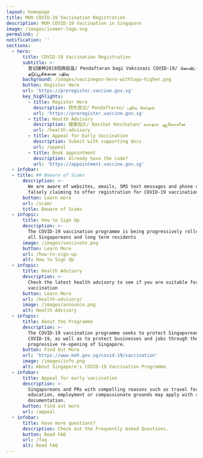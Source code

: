 ```yaml
---
layout: homepage
title: MOH COVID-19 Vaccination Registration
description: MOH COVID-19 Vaccination in Singapore
image: /images/isomer-logo.svg
permalink: /
notification: ''
sections:
  - hero:
      title: COVID-19 Vaccination Registration
      subtitle: >-
        登记接种2019冠病疫苗/ Pendaftaran bagi Vaksinasi COVID-19/ கொவிட்-19
        தடுப்பூசிக்கான பதிவு
      background: /images/vaccinegov-hero-withlogo-higher.png
      button: Register Here
      url: 'https://preregister.vaccine.gov.sg'
      key_highlights:
        - title: Register Here
          description: 预先登记/ Pendaftaran/ பதிவு செய்தல்
          url: 'https://preregister.vaccine.gov.sg'
        - title: Health Advisory
          description: 健康指示/ Nasihat Kesihatan/ சுகாதார ஆலோசனை
          url: /health-advisory
        - title: Appeal for Early Vaccination
          description: Submit with supporting docs
          url: /appeal
        - title: Book appointment
          description: Already have the code?
          url: 'https://appointment.vaccine.gov.sg'
  - infobar:
  - title: ## Beware of Scams
      description: >-
        We are aware of websites, emails, SMS text messages and phone calls
        falsely claiming to offer registration for COVID-19 vaccination
      button: Learn more
      url: /scam/
      title: Beware of Scams
  - infopic:
      title: How to Sign Up
      description: >-
        The COVID-19 vaccination programme is being progressively rolled out to
        all Singaporeans and long term residents
      image: /images/vaccinate.png
      button: Learn More
      url: /how-to-sign-up
      alt: How to Sign Up
  - infopic:
      title: Health Advisory
      description: >-
        Check the latest health advisory to see if you are suitable for the
        vaccination
      button: Learn More
      url: /health-advisory/
      image: /images/announce.png
      alt: Health Advisory
  - infopic:
      title: About the Programme
      description: >-
        The COVID-19 vaccination programme seeks to protect Singaporeans against
        COVID-19, as well as to protect businesses and jobs through the
        progressive re-opening of Singapore.
      button: Find Out More
      url: 'https://www.moh.gov.sg/covid-19/vaccination'
      image: /images/info.png
      alt: About Singapore's COVID-19 Vaccination Programme
  - infobar:
      title: Appeal for early vaccination
      description: >-
        Singaporeans and PRs with compelling reasons such as travel for
        education, employment or compassionate grounds may apply with supporting
        documentation.
      button: Find out more
      url: /appeal
  - infobar:
      title: Have more questions?
      description: Check out the Frequently Asked Questions.
      button: Read FAQ
      url: /faq
      alt: Read FAQ
---
```

